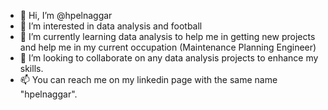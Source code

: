 - 👋 Hi, I’m @hpelnaggar
- 👀 I’m interested in data analysis and football
- 🌱 I’m currently learning data analysis to help me in getting new projects and help me in my current occupation (Maintenance Planning Engineer)
- 💞️ I’m looking to collaborate on any data analysis projects to enhance my skills.
- 📫 You can reach me on my linkedin page with the same name "hpelnaggar".

<!---
hpelnaggar/hpelnaggar is a ✨ special ✨ repository because its `README.md` (this file) appears on your GitHub profile.
You can click the Preview link to take a look at your changes.
--->

